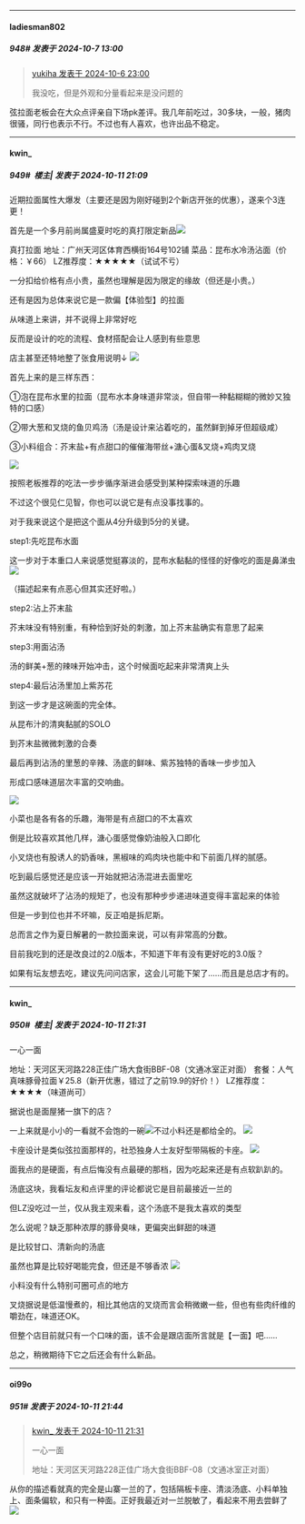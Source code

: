 ﻿
*****

####  ladiesman802  
##### 948#       发表于 2024-10-7 13:00

<blockquote><a href="httphttps://bbs.saraba1st.com/2b/forum.php?mod=redirect&amp;goto=findpost&amp;pid=66388924&amp;ptid=1971370" target="_blank">yukiha 发表于 2024-10-6 23:00</a>

我没吃，但是外观和分量看起来是没问题的</blockquote>
弦拉面老板会在大众点评亲自下场pk差评。我几年前吃过，30多块，一般，猪肉很骚，同行也表示不行。不过也有人喜欢，也许出品不稳定。

*****

####  kwin_  
##### 949#         楼主| 发表于 2024-10-11 21:09

近期拉面属性大爆发（主要还是因为刚好碰到2个新店开张的优惠），遂来个3连更！

首先是一个多月前尚属盛夏时吃的真打限定新品<img src="https://static.saraba1st.com/image/smiley/face2017/185.png" referrerpolicy="no-referrer">

真打拉面
地址：广州天河区体育西横街164号102铺
菜品：昆布水冷汤沾面（价格：￥66）
LZ推荐度：★★★★★（试试不亏）

一分扣给价格有点小贵，虽然也理解是因为限定的缘故（但还是小贵。）

还有是因为总体来说它是一款偏【体验型】的拉面

从味道上来讲，并不说得上非常好吃

反而是设计的吃的流程、食材搭配会让人感到有些意思

店主甚至还特地整了张食用说明↓
<img src="https://p.sda1.dev/19/e35c8ba9fa89ce2aa01d5da75b0455a1/微信图片_20241011203506.jpg" referrerpolicy="no-referrer">

首先上来的是三样东西：

①泡在昆布水里的拉面（昆布水本身味道非常淡，但自带一种黏糊糊的微妙又独特的口感）

②带大葱和叉烧的鱼贝鸡汤（汤是设计来沾着吃的，虽然鲜到掉牙但超级咸）

③小料组合：芥末盐+有点甜口的催催海带丝+溏心蛋&amp;叉烧+鸡肉叉烧

<img src="https://p.sda1.dev/19/7a805dc5177d75ffb347a30bd71232d5/微信图片_20241011203503.jpg" referrerpolicy="no-referrer">

按照老板推荐的吃法一步步循序渐进会感受到某种探索味道的乐趣

不过这个很见仁见智，你也可以说它是有点没事找事的。

对于我来说这个是把这个面从4分升级到5分的关键。

step1:先吃昆布水面

这一步对于本重口人来说感觉挺寡淡的，昆布水黏黏的怪怪的好像吃的面是鼻涕虫<img src="https://static.saraba1st.com/image/smiley/face2017/111.png" referrerpolicy="no-referrer">

（描述起来有点恶心但其实还好啦。）

step2:沾上芥末盐

芥末味没有特别重，有种恰到好处的刺激，加上芥末盐确实有意思了起来

step3:用面沾汤

汤的鲜美+葱的辣味开始冲击，这个时候面吃起来非常清爽上头

step4:最后沾汤里加上紫苏花

到这一步才是这碗面的完全体。

从昆布汁的清爽黏腻的SOLO

到芥末盐微微刺激的合奏

最后再到沾汤的里葱的辛辣、汤底的鲜味、紫苏独特的香味一步步加入

形成口感味道层次丰富的交响曲。

<img src="https://p.sda1.dev/19/fcf3c3ebfb7ff6da4ecd3d2d794204a6/微信图片_20241011203457.jpg" referrerpolicy="no-referrer">

小菜也是各有各的乐趣，海带是有点甜口的不太喜欢

倒是比较喜欢其他几样，溏心蛋感觉像奶油般入口即化

小叉烧也有股诱人的奶香味，黑椒味的鸡肉块也能中和下前面几样的腻感。

吃到最后感觉还是应该一开始就把沾汤混进去面里吃

虽然这就破坏了沾汤的规矩了，也没有那种步步递进味道变得丰富起来的体验

但是一步到位也并不坏嘛，反正咱是拆尼斯。

总而言之作为夏日解暑的一款拉面来说，可以有非常高的分数。

目前我吃到的还是改良过的2.0版本，不知道下年有没有更好吃的3.0版？

如果有坛友想去吃，建议先问问店家，这会儿可能下架了……而且是总店才有的。


*****

####  kwin_  
##### 950#         楼主| 发表于 2024-10-11 21:31

一心一面

地址：天河区天河路228正佳广场大食街BBF-08（文通冰室正对面）
套餐：人气真味豚骨拉面￥25.8（新开优惠，错过了之前19.9的好价！）
LZ推荐度：★★★★（味道尚可）

据说也是面屋猪一旗下的店？

一上来就是小小的一看就不会饱的一碗<img src="https://static.saraba1st.com/image/smiley/face2017/233.png" referrerpolicy="no-referrer">不过小料还是都给全的。
<img src="https://p.sda1.dev/19/247a3f141a45f9f99e98d4075fea7948/微信图片_20241011203448.jpg" referrerpolicy="no-referrer">

卡座设计是类似弦拉面那样的，社恐独身人士友好型带隔板的卡座。
<img src="https://p.sda1.dev/19/df3ea88d99b34c6a2a371ea814c27a2c/微信图片_20241011203451.jpg" referrerpolicy="no-referrer">

面我点的是硬面，有点后悔没有点最硬的那档，因为吃起来还是有点软趴趴的。

汤底这块，我看坛友和点评里的评论都说它是目前最接近一兰的

但LZ没吃过一兰，仅从我主观来看，这个汤底不是我太喜欢的类型

怎么说呢？缺乏那种浓厚的豚骨臭味，更偏突出鲜甜的味道

是比较甘口、清新向的汤底

虽然也算是比较好喝能完食，但还是不够香浓
<img src="https://p.sda1.dev/19/ea93fd2d7e6db8e5cb56198b00491314/微信图片_20241011203454.jpg" referrerpolicy="no-referrer">

小料没有什么特别可圈可点的地方

叉烧据说是低温慢煮的，相比其他店的叉烧而言会稍微嫩一些，但也有些肉纤维的嚼劲在，味道还OK。

但整个店目前就只有一个口味的面，该不会是跟店面所言就是【一面】吧……

总之，稍微期待下它之后还会有什么新品。


*****

####  oi99o  
##### 951#       发表于 2024-10-11 21:44

<blockquote><a href="httphttps://bbs.saraba1st.com/2b/forum.php?mod=redirect&amp;goto=findpost&amp;pid=66428447&amp;ptid=1971370" target="_blank">kwin_ 发表于 2024-10-11 21:31</a>

一心一面

地址：天河区天河路228正佳广场大食街BBF-08（文通冰室正对面）</blockquote>
从你的描述看就真的完全是山寨一兰的了，包括隔板卡座、清淡汤底、小料单独上、面条偏软，和只有一种面。正好我最近对一兰脱敏了，看起来不用去尝鲜了<img src="https://static.saraba1st.com/image/smiley/face2017/068.png" referrerpolicy="no-referrer">


